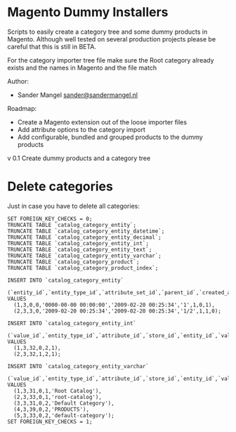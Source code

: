 # Magento Dummy Installers

Scripts to easily create a category tree and some dummy products in Magento.
Although well tested on several production projects please be careful that this
is still in BETA.

For the category importer tree file make sure the Root category already exists 
and the names in Magento and the file match

Author: 
- Sander Mangel <sander@sandermangel.nl>

Roadmap:
- Create a Magento extension out of the loose importer files
- Add attribute options to the category import
- Add configurable, bundled and grouped products to the dummy products


v 0.1
Create dummy products and a category tree


# Delete categories
Just in case you have to delete all categories:

```
SET FOREIGN_KEY_CHECKS = 0;
TRUNCATE TABLE `catalog_category_entity`;
TRUNCATE TABLE `catalog_category_entity_datetime`;
TRUNCATE TABLE `catalog_category_entity_decimal`;
TRUNCATE TABLE `catalog_category_entity_int`;
TRUNCATE TABLE `catalog_category_entity_text`;
TRUNCATE TABLE `catalog_category_entity_varchar`;
TRUNCATE TABLE `catalog_category_product`;
TRUNCATE TABLE `catalog_category_product_index`;
  
INSERT INTO `catalog_category_entity`
  (`entity_id`,`entity_type_id`,`attribute_set_id`,`parent_id`,`created_at`,`updated_at`,`path`,`POSITION`,`level`,`children_count`) 
VALUES 
  (1,3,0,0,'0000-00-00 00:00:00','2009-02-20 00:25:34','1',1,0,1),
  (2,3,3,0,'2009-02-20 00:25:34','2009-02-20 00:25:34','1/2',1,1,0);
 
INSERT INTO `catalog_category_entity_int`
  (`value_id`,`entity_type_id`,`attribute_id`,`store_id`,`entity_id`,`value`) 
VALUES 
  (1,3,32,0,2,1),
  (2,3,32,1,2,1);
 
INSERT INTO `catalog_category_entity_varchar`
  (`value_id`,`entity_type_id`,`attribute_id`,`store_id`,`entity_id`,`value`) 
VALUES 
  (1,3,31,0,1,'Root Catalog'),
  (2,3,33,0,1,'root-catalog'),
  (3,3,31,0,2,'Default Category'),
  (4,3,39,0,2,'PRODUCTS'),
  (5,3,33,0,2,'default-category');
SET FOREIGN_KEY_CHECKS = 1;
```
